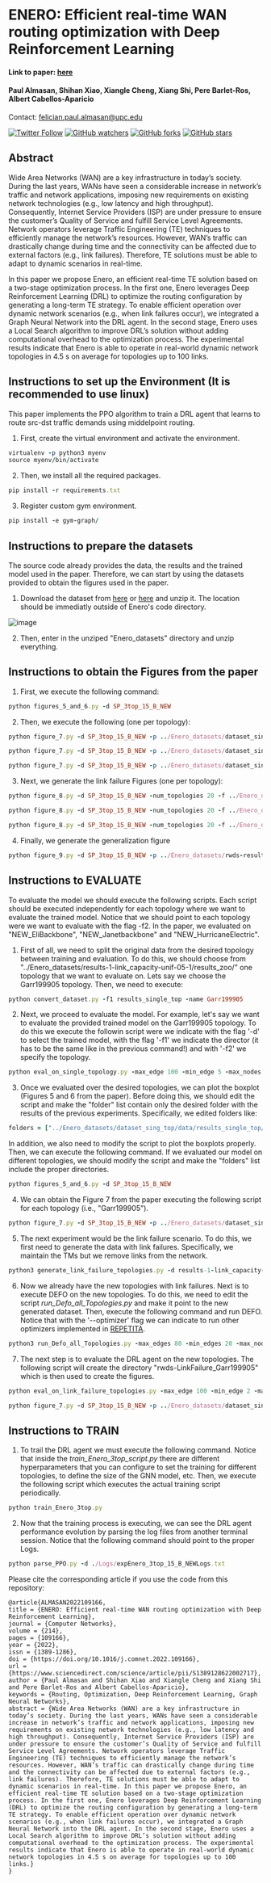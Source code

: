 # ENERO: Efficient real-time WAN routing optimization with Deep Reinforcement Learning

#### Link to paper: [here](https://www.sciencedirect.com/science/article/pii/S1389128622002717)

#### Paul Almasan, Shihan Xiao, Xiangle Cheng, Xiang Shi, Pere Barlet-Ros, Albert Cabellos-Aparicio

Contact: <felician.paul.almasan@upc.edu>

[![Twitter Follow](https://img.shields.io/twitter/follow/PaulAlmasan?style=social)](https://twitter.com/PaulAlmasan)
[![GitHub watchers](https://img.shields.io/github/watchers/BNN-UPC/ENERO?style=social&label=Watch)](https://github.com/BNN-UPC/ENERO)
[![GitHub forks](https://img.shields.io/github/forks/BNN-UPC/ENERO?style=social&label=Fork)](https://github.com/BNN-UPC/ENERO)
[![GitHub stars](https://img.shields.io/github/stars/BNN-UPC/ENERO?style=social&label=Star)](https://github.com/BNN-UPC/ENERO)

## Abstract
Wide Area Networks (WAN) are a key infrastructure in today’s society. During the last years, WANs have seen a considerable increase in network’s traffic and network applications, imposing new requirements on existing network technologies (e.g., low latency and high throughput). Consequently, Internet Service Providers (ISP) are under pressure to ensure the customer’s Quality of Service and fulfill Service Level Agreements. Network operators leverage Traffic Engineering (TE) techniques to efficiently manage the network’s resources. However, WAN’s traffic can drastically change during time and the connectivity can be affected due to external factors (e.g., link failures). Therefore, TE solutions must be able to adapt to dynamic scenarios in real-time.

In this paper we propose Enero, an efficient real-time TE solution based on a two-stage optimization process. In the first one, Enero leverages Deep Reinforcement Learning (DRL) to optimize the routing configuration by generating a long-term TE strategy. To enable efficient operation over dynamic network scenarios (e.g., when link failures occur), we integrated a Graph Neural Network into the DRL agent. In the second stage, Enero uses a Local Search algorithm to improve DRL’s solution without adding computational overhead to the optimization process. The experimental results indicate that Enero is able to operate in real-world dynamic network topologies in 4.5 s on average for topologies up to 100 links.

## Instructions to set up the Environment (It is recommended to use linux)
This paper implements the PPO algorithm to train a DRL agent that learns to route src-dst traffic demands using middelpoint routing. 

1. First, create the virtual environment and activate the environment.
```ruby
virtualenv -p python3 myenv
source myenv/bin/activate
```

2. Then, we install all the required packages.
```ruby
pip install -r requirements.txt
```

3. Register custom gym environment.
```ruby
pip install -e gym-graph/
```

## Instructions to prepare the datasets

The source code already provides the data, the results and the trained model used in the paper. Therefore, we can start by using the datasets provided to obtain the figures used in the paper.

1. Download the dataset from [here](https://drive.google.com/file/d/1gem-VQ5MY3L54B77XUYt-rTbemyKmaqs/view?usp=sharing) or [here](https://bnn.upc.edu/download/enero-dataset/) and unzip it. The location should be immediatly outside of Enero's code directory. 

![image](https://user-images.githubusercontent.com/87467979/215685300-de8c071d-c8f7-4ffa-be6a-c642f04a7d76.png)

2. Then, enter in the unziped "Enero_datasets" directory and unzip everything.

## Instructions to obtain the Figures from the paper

1. First, we execute the following command:

```ruby
python figures_5_and_6.py -d SP_3top_15_B_NEW 
```

2. Then, we execute the following (one per topology):
```ruby
python figure_7.py -d SP_3top_15_B_NEW -p ../Enero_datasets/dataset_sing_top/data/results_my_3_tops_unif_05-1/evalRes_NEW_EliBackbone/EVALUATE/ -t EliBackbone

python figure_7.py -d SP_3top_15_B_NEW -p ../Enero_datasets/dataset_sing_top/data/results_my_3_tops_unif_05-1/evalRes_NEW_HurricaneElectric/EVALUATE/ -t HurricaneElectric

python figure_7.py -d SP_3top_15_B_NEW -p ../Enero_datasets/dataset_sing_top/data/results_my_3_tops_unif_05-1/evalRes_NEW_Janetbackbone/EVALUATE/ -t Janetbackbone
```

3. Next, we generate the link failure Figures (one per topology):
```ruby
python figure_8.py -d SP_3top_15_B_NEW -num_topologies 20 -f ../Enero_datasets/dataset_sing_top/LinkFailure/rwds-LinkFailure_HurricaneElectric

python figure_8.py -d SP_3top_15_B_NEW -num_topologies 20 -f ../Enero_datasets/dataset_sing_top/LinkFailure/rwds-LinkFailure_Janetbackbone

python figure_8.py -d SP_3top_15_B_NEW -num_topologies 20 -f ../Enero_datasets/dataset_sing_top/LinkFailure/rwds-LinkFailure_EliBackbone
```

4. Finally, we generate the generalization figure
```ruby
python figure_9.py -d SP_3top_15_B_NEW -p ../Enero_datasets/rwds-results-1-link_capacity-unif-05-1-zoo
```

## Instructions to EVALUATE

To evaluate the model we should execute the following scripts. Each script should be executed independently for each topology where we want to evaluate the trained model. Notice that we should point to each topology were we want to evaluate with the flag -f2. In the paper, we evaluated on "NEW_EliBackbone", "NEW_Janetbackbone" and "NEW_HurricaneElectric".

1. First of all, we need to split the original data from the desired topology between training and evaluation. To do this, we should choose from "../Enero_datasets/results-1-link_capacity-unif-05-1/results_zoo/" one topology that we want to evaluate on. Lets say we choose the Garr199905 topology. Then, we need to execute:
```ruby
python convert_dataset.py -f1 results_single_top -name Garr199905
```

2. Next, we proceed to evaluate the model. For example, let's say we want to evaluate the provided trained model on the Garr199905 topology. To do this we execute the followin script were we indicate with the flag '-d' to select the trained model, with the flag '-f1' we indicate the director (it has to be the same like in the previous command!) and with '-f2' we specify the topology.
```ruby
python eval_on_single_topology.py -max_edge 100 -min_edge 5 -max_nodes 30 -min_nodes 1 -n 2 -f1 results_single_top -f2 NEW_Garr199905/EVALUATE -d ./Logs/expSP_3top_15_B_NEWLogs.txt
```

3. Once we evaluated over the desired topologies, we can plot the boxplot (Figures 5 and 6 from the paper). Before doing this, we should edit the script and make the "folder" list contain only the desired folder with the results of the previous experiments. Specifically, we edited folders like:
```ruby
folders = ["../Enero_datasets/dataset_sing_top/data/results_single_top/evalRes_NEW_Garr199905/EVALUATE/"]
```
In addition, we also need to modify the script to plot the boxplots properly. Then, we can execute the following command. If we evaluated our model on different topologies, we should modify the script and make the "folders" list include the proper directories.

```ruby
python figures_5_and_6.py -d SP_3top_15_B_NEW 
```

4. We can obtain the Figure 7 from the paper executing the following script for each topology (i.e., "Garr199905").

```ruby
python figure_7.py -d SP_3top_15_B_NEW -p ../Enero_datasets/dataset_sing_top/data/results_single_top/evalRes_NEW_Garr199905/EVALUATE/ -t Garr199905
```


5. The next experiment would be the link failure scenario. To do this, we first need to generate the data with link failures. Specifically, we maintain the TMs but we remove links from the network.
```ruby
python3 generate_link_failure_topologies.py -d results-1-link_capacity-unif-05-1 -topology Garr199905 -num_topologies 1 -link_failures 1
```

6. Now we already have the new topologies with link failures. Next is to execute DEFO on the new topologies. To do this, we need to edit the script *run_Defo_all_Topologies.py* and make it point to the new generated dataset. Then, execute the following command and run DEFO. Notice that with the '--optimizer' flag we can indicate to run other optimizers implemented in [REPETITA](https://github.com/svissicchio/Repetita).

```ruby
python3 run_Defo_all_Topologies.py -max_edges 80 -min_edges 20 -max_nodes 25 -min_nodes 5 -optim_time 10 -n 15 --optimizer 100
```

7. The next step is to evaluate the DRL agent on the new topologies. The following script will create the directory "rwds-LinkFailure_Garr199905" which is then used to create the figures.

```ruby
python eval_on_link_failure_topologies.py -max_edge 100 -min_edge 2 -max_nodes 30 -min_nodes 1 -n 2 -d ./Logs/expSP_3top_15_B_NEWLogs.txt -f LinkFailure_Garr199905

python figure_7.py -d SP_3top_15_B_NEW -p ../Enero_datasets/dataset_sing_top/data/results_single_top/evalRes_LinkFailure_Garr199905/EVALUATE/ -t Garr199905
```

## Instructions to TRAIN

1. To trail the DRL agent we must execute the following command. Notice that inside the *train_Enero_3top_script.py* there are different hyperparameters that you can configure to set the training for different topologies, to define the size of the GNN model, etc. Then, we execute the following script which executes the actual training script periodically. 

```ruby
python train_Enero_3top.py
```

2. Now that the training process is executing, we can see the DRL agent performance evolution by parsing the log files from another terminal session. Notice that the following command should point to the proper Logs.
```ruby
python parse_PPO.py -d ./Logs/expEnero_3top_15_B_NEWLogs.txt
```

Please cite the corresponding article if you use the code from this repository:

```
@article{ALMASAN2022109166,
title = {ENERO: Efficient real-time WAN routing optimization with Deep Reinforcement Learning},
journal = {Computer Networks},
volume = {214},
pages = {109166},
year = {2022},
issn = {1389-1286},
doi = {https://doi.org/10.1016/j.comnet.2022.109166},
url = {https://www.sciencedirect.com/science/article/pii/S1389128622002717},
author = {Paul Almasan and Shihan Xiao and Xiangle Cheng and Xiang Shi and Pere Barlet-Ros and Albert Cabellos-Aparicio},
keywords = {Routing, Optimization, Deep Reinforcement Learning, Graph Neural Networks},
abstract = {Wide Area Networks (WAN) are a key infrastructure in today’s society. During the last years, WANs have seen a considerable increase in network’s traffic and network applications, imposing new requirements on existing network technologies (e.g., low latency and high throughput). Consequently, Internet Service Providers (ISP) are under pressure to ensure the customer’s Quality of Service and fulfill Service Level Agreements. Network operators leverage Traffic Engineering (TE) techniques to efficiently manage the network’s resources. However, WAN’s traffic can drastically change during time and the connectivity can be affected due to external factors (e.g., link failures). Therefore, TE solutions must be able to adapt to dynamic scenarios in real-time. In this paper we propose Enero, an efficient real-time TE solution based on a two-stage optimization process. In the first one, Enero leverages Deep Reinforcement Learning (DRL) to optimize the routing configuration by generating a long-term TE strategy. To enable efficient operation over dynamic network scenarios (e.g., when link failures occur), we integrated a Graph Neural Network into the DRL agent. In the second stage, Enero uses a Local Search algorithm to improve DRL’s solution without adding computational overhead to the optimization process. The experimental results indicate that Enero is able to operate in real-world dynamic network topologies in 4.5 s on average for topologies up to 100 links.}
}
```
